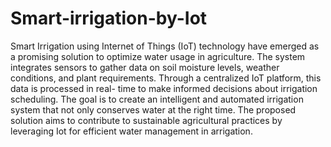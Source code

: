 # Smart-irrigation-by-Iot
Smart Irrigation using Internet of Things (IoT) technology have emerged as a promising solution
to optimize water usage in agriculture. The system integrates sensors to gather data on soil
moisture levels, weather conditions, and plant requirements. Through a centralized IoT platform,
this data is processed in real- time to make informed decisions about irrigation scheduling. The
goal is to create an intelligent and automated irrigation system that not only conserves water at
the right time. The proposed solution aims to contribute to sustainable agricultural practices by 
leveraging Iot for efficient water management in arrigation.

